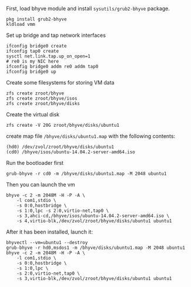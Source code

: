First, load bhyve module and install ```sysutils/grub2-bhyve``` package.

```
pkg install grub2-bhyve
kldload vmm
```

Set up bridge and tap network interfaces

```
ifconfig bridge0 create
ifconfig tap0 create
sysctl net.link.tap.up_on_open=1
# re0 is my NIC here
ifconfig bridge0 addm re0 addm tap0
ifconfig bridge0 up
```


Create some filesystems for storing VM data

```
zfs create zroot/bhyve
zfs create zroot/bhyve/isos
zfs create zroot/bhyve/disks
```


Create the virtual disk
```
zfs create -V 20G zroot/bhyve/disks/ubuntu1
```

create map file ```/bhyve/disks/ubuntu1.map``` with the following contents:
```
(hd0) /dev/zvol/zroot/bhyve/disks/ubuntu1
(cd0) /bhyve/isos/ubuntu-14.04.2-server-amd64.iso
```
Run the bootloader first
```
grub-bhyve -r cd0 -m /bhyve/disks/ubuntu1.map -M 2048 ubuntu1
```

Then you can launch the vm
```
bhyve -c 2 -m 2048M -H -P -A \
    -l com1,stdio \
    -s 0:0,hostbridge \
    -s 1:0,lpc -s 2:0,virtio-net,tap0 \
    -s 3,ahci-cd,/bhyve/isos/ubuntu-14.04.2-server-amd64.iso \
    -s 4,virtio-blk,/dev/zvol/zroot/bhyve/disks/ubuntu1 ubuntu1
```
After it has been installed, launch it:

```
bhyvectl --vm=ubuntu1 --destroy
grub-bhyve -r hd0,msdos1 -m /bhyve/disks/ubuntu1.map -M 2048 ubuntu1
bhyve -c 2 -m 2048M -H -P -A \
    -l com1,stdio \
    -s 0:0,hostbridge \
    -s 1:0,lpc \
    -s 2:0,virtio-net,tap0 \
    -s 3,virtio-blk,/dev/zvol/zroot/bhyve/disks/ubuntu1 ubuntu1
```
